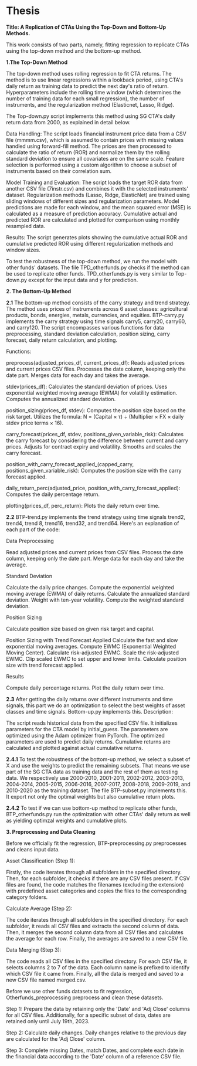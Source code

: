 # Thesis
**Title: A Replication of CTAs Using the Top-Down and Bottom-Up Methods.**

This work consists of two parts, namely, fitting regression to replicate CTAs using the top-down method and the bottom-up method.

**1.The Top-Down Method**

The top-down method uses rolling regression to fit CTA returns. The method is to use linear regressions within a lookback period, using CTA's daily return as training data to predict the next day's ratio of return. Hyperparameters include the rolling time window (which determines the number of training data for each small regression), the number of instruments, and the regularization method (Elasticnet, Lasso, Ridge).

The Top-down.py script implements this method using SG CTA's daily return data from 2000, as explained in detail below.

Data Handling:
The script loads financial instrument price data from a CSV file (mmmm.csv), which is assumed to contain prices with missing values handled using forward-fill method.
The prices are then processed to calculate the ratio of return (ROR) and normalize them by the rolling standard deviation to ensure all covariates are on the same scale.
Feature selection is performed using a custom algorithm to choose a subset of instruments based on their correlation sum.

Model Training and Evaluation:
The script loads the target ROR data from another CSV file (7instr.csv) and combines it with the selected instruments' dataset.
Regularization methods (Lasso, Ridge, ElasticNet) are trained using sliding windows of different sizes and regularization parameters.
Model predictions are made for each window, and the mean squared error (MSE) is calculated as a measure of prediction accuracy.
Cumulative actual and predicted ROR are calculated and plotted for comparison using monthly resampled data.

Results:
The script generates plots showing the cumulative actual ROR and cumulative predicted ROR using different regularization methods and window sizes.

To test the robustness of the top-down method, we run the model with other funds' datasets. The file TPD_otherfunds.py checks if the method can be used to replicate other funds. TPD_otherfunds.py is very similar to Top-down.py except for the input data and y for prediction.


**2. The Bottom-Up Method**

**2.1** 
The bottom-up method consists of the carry strategy and trend strategy. The method uses prices of instruments across 6 asset classes: agricultural products, bonds, energies, metals, currencies, and equities. BTP-carry.py implements the carry strategy using time signals carry5, carry20, carry60, and carry120. The script encompasses various functions for data preprocessing, standard deviation calculation, position sizing, carry forecast, daily return calculation, and plotting.

Functions:

preprocess(adjusted_prices_df, current_prices_df):
Reads adjusted prices and current prices CSV files.
Processes the date column, keeping only the date part.
Merges data for each day and takes the average.

stdev(prices_df):
Calculates the standard deviation of prices.
Uses exponential weighted moving average (EWMA) for volatility estimation.
Computes the annualized standard deviation.

position_sizing(prices_df, stdev):
Computes the position size based on the risk target.
Utilizes the formula: N = (Capital × τ) ÷ (Multiplier × FX × daily stdev price terms × 16).

carry_forecast(prices_df, stdev, positions_given_variable_risk):
Calculates the carry forecast by considering the difference between current and carry prices.
Adjusts for contract expiry and volatility.
Smooths and scales the carry forecast.

position_with_carry_forecast_applied_(capped_carry, positions_given_variable_risk):
Computes the position size with the carry forecast applied.

daily_return_perc(adjusted_price, position_with_carry_forecast_applied):
Computes the daily percentage return.

plotting(prices_df, perc_return):
Plots the daily return over time.

**2.2** 
BTP-trend.py implements the trend strategy using time signals trend2, trend4, trend 8, trend16, trend32, and trend64. Here's an explanation of each part of the code:

Data Preprocessing

Read adjusted prices and current prices from CSV files.
Process the date column, keeping only the date part.
Merge data for each day and take the average.

Standard Deviation

Calculate the daily price changes.
Compute the exponential weighted moving average (EWMA) of daily returns.
Calculate the annualized standard deviation.
Weight with ten-year volatility.
Compute the weighted standard deviation.

Position Sizing

Calculate position size based on given risk target and capital.

Position Sizing with Trend Forecast Applied
Calculate the fast and slow exponential moving averages.
Compute EWMC (Exponential Weighted Moving Center).
Calculate risk-adjusted EWMC.
Scale the risk-adjusted EWMC.
Clip scaled EWMC to set upper and lower limits.
Calculate position size with trend forecast applied.

Results

Compute daily percentage returns.
Plot the daily return over time.

**2.3** 
After getting the daily returns over different instruments and time signals, this part we do an optimization to select the best weights of asset classes and time signals. Bottom-up.py implements this. Description:

The script reads historical data from the specified CSV file.
It initializes parameters for the CTA model by initial_guess.
The parameters are optimized using the Adam optimizer from PyTorch.
The optimized parameters are used to predict daily returns.
Cumulative returns are calculated and plotted against actual cumulative returns.


**2.4.1** 
To test the robustness of the bottom-up method, we select a subset of X and use the weights to predict the remaining subsets. That means we use part of the SG CTA data as training data and the rest of them as testing data. We respectively use 2000-2010, 2001-2011, 2002-2012, 2003-2013, 2004-2014, 2005-2015, 2006-2016, 2007-2017, 2008-2018, 2009-2019, and 2010-2020 as the training dataset. The file BTP-subset.py implements this. It export not only the optimal weights but also cumulative return plots.

**2.4.2** 
To test if we can use bottom-up method to replicate other funds, BTP_otherfunds.py run the optimization with other CTAs' daily return as well as yielding optimzal weights and cumulative plots.

**3. Preprocessing and Data Cleaning**

Before we officially fit the regression, BTP-preprocessing.py preprocesses and cleans input data.

Asset Classification (Step 1):

Firstly, the code iterates through all subfolders in the specified directory.
Then, for each subfolder, it checks if there are any CSV files present.
If CSV files are found, the code matches the filenames (excluding the extension) with predefined asset categories and copies the files to the corresponding category folders.

Calculate Average (Step 2):

The code iterates through all subfolders in the specified directory.
For each subfolder, it reads all CSV files and extracts the second column of data.
Then, it merges the second column data from all CSV files and calculates the average for each row.
Finally, the averages are saved to a new CSV file.

Data Merging (Step 3):

The code reads all CSV files in the specified directory.
For each CSV file, it selects columns 2 to 7 of the data.
Each column name is prefixed to identify which CSV file it came from.
Finally, all the data is merged and saved to a new CSV file named merged.csv.

Before we use other funds datasets to fit regression, Otherfunds_preprocessing preprocess and clean these datasets.

Step 1: Prepare the data by retaining only the 'Date' and 'Adj Close' columns for all CSV files. Additionally, for a specific subset of data, dates are retained only until July 19th, 2023.

Step 2: Calculate daily changes. Daily changes relative to the previous day are calculated for the 'Adj Close' column.

Step 3: Complete missing Dates, match Dates, and complete each date in the financial data according to the 'Date' column of a reference CSV file. 


